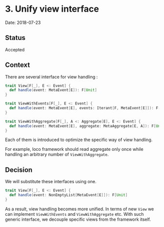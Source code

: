 # 3. Unify view interface

Date: 2018-07-23

## Status

Accepted

## Context

There are several interface for view handling :
```scala
trait View[F[_], E <: Event] {
  def handle(event: MetaEvent[E]): F[Unit]
}

trait ViewWithEvents[F[_], E <: Event] {
  def handle(event: MetaEvent[E], events: Iterant[F, MetaEvent[E]]): F[Unit]
}

trait ViewWithAggregate[F[_], A <: Aggregate[E], E <: Event] {
  def handle(event: MetaEvent[E], aggregate: MetaAggregate[E, A]): F[Unit]
}
```
Each of them is introduced to optimize the specific way of view handling.

For example, loco framework should read aggregate only once while handling an arbitrary number of `ViewWithAggregate`.

## Decision

We will substitute these interfaces using one.
```scala
trait View[F[_], E <: Event] {
  def handle(event: NonEmptyList[MetaEvent[E]]): F[Unit]
}
```
As a result, view handling becomes more unified. In terms of new `View` we can implement `ViewWithEvents` and `ViewWithAggregate` etc.
With such generic interface, we decouple specific views from the framework itself.

